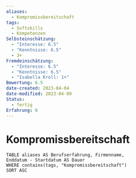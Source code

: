```yaml
---
aliases:
  - Kompromissbereitschaft
tags:
  - Softskills
  - Kompetenzen
Selbsteinschätzung:
  - "Interesse: 6.5"
  - "Kenntnisse: 6.5"
  - 3+
Fremdeinschätzung:
  - "Interesse: 6.5"
  - "Kenntnisse: 6.5"
  - "Isabella Kroll: 1+"
Bewertung: 6.5
date-created: 2023-04-04
date-modified: 2023-04-09
Status:
  - fertig
Erfahrung: 0
---
```

# Kompromissbereitschaft

```dataview
TABLE aliases AS Berufserfahrung, Firmenname,
Enddatum - Startdatum AS Dauer
WHERE contains(tags, "Kompromissbereitschaft")
SORT ASC
```